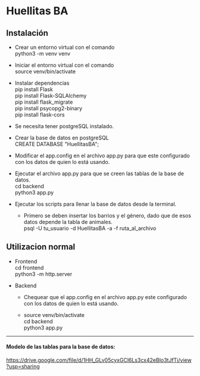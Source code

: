 # Huellitas BA

## Instalación

- Crear un entorno virtual con el comando   
    python3 -m venv venv  

- Iniciar el entorno virtual con el comando  
    source venv/bin/activate

- Instalar dependencias  
    pip install Flask  
    pip install Flask-SQLAlchemy  
    pip install flask_migrate  
    pip install psycopg2-binary  
    pip install flask-cors  

- Se necesita tener postgreSQL instalado.

- Crear la base de datos en postgreSQL  
    CREATE DATABASE "HuellitasBA";

- Modificar el app.config en el archivo app.py para que este configurado con los datos de quien lo está usando.

- Ejecutar el archivo app.py para que se creen las tablas de la base de datos.  
    cd backend    
    python3 app.py

- Ejecutar los scripts para llenar la base de datos desde la terminal.  
    - Primero se deben insertar los barrios y el género, dado que de esos datos depende la tabla de animales.  
        psql -U tu_usuario -d HuellitasBA -a -f ruta_al_archivo



## Utilizacion normal

- Frontend  
    cd frontend  
    python3 -m http.server

- Backend
    - Chequear que el app.config en el archivo app.py este configurado con los datos de quien lo está usando.

    - source venv/bin/activate  
      cd backend  
      python3 app.py


--- 
#### Modelo de las tablas para la base de datos:  
https://drive.google.com/file/d/1HH_GLv05cyxGCl6Ls3cx42eBlo3tJfTi/view?usp=sharing
